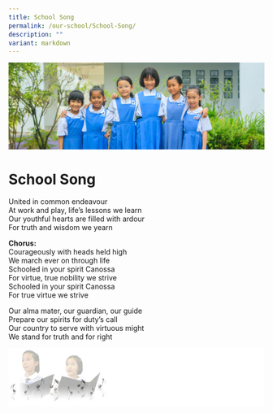 ```yaml
---
title: School Song
permalink: /our-school/School-Song/
description: ""
variant: markdown
---
```

![](/images/Web_banners/webbanner2024_18.jpg)

School Song
===========


United in common endeavour  
At work and play, life’s lessons we learn  
Our youthful hearts are filled with ardour  
For truth and wisdom we yearn

<b>Chorus:</b>&nbsp;  
Courageously with heads held high  
We march ever on through life  
Schooled in your spirit Canossa  
For virtue, true nobility we strive  
Schooled in your spirit Canossa  
For true virtue we strive

Our alma mater, our guardian, our guide  
Prepare our spirits for duty’s call  
Our country to serve with virtuous might  
We stand for truth and for right

![](/images/SchSong.png)